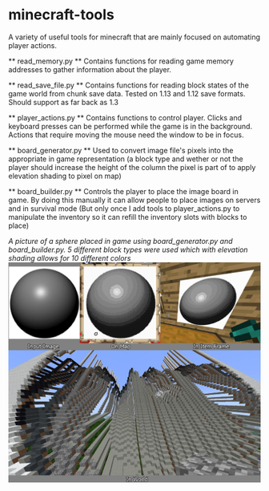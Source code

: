 # minecraft-tools
A variety of useful tools for minecraft that are mainly focused on automating player actions.

** read_memory.py **
Contains functions for reading game memory addresses to gather information about the player.

** read_save_file.py **
Contains functions for reading block states of the game world from chunk save data. Tested on 1.13 and 1.12 save formats. Should support as far back as 1.3

** player_actions.py **
Contains functions to control player. Clicks and keyboard presses can be performed while the game is in the background. Actions that require moving the mouse need the window to be in focus.

** board_generator.py **
Used to convert image file's pixels into the appropriate in game representation (a block type and wether or not the player should increase the height of the column the pixel is part of to apply elevation shading to pixel on map)

** board_builder.py **
Controls the player to place the image board in game. By doing this manually it can allow people to place images on servers and in survival mode (But only once I add tools to player_actions.py to manipulate the inventory so it can refill the inventory slots with blocks to place)

_A picture of a sphere placed in game using board_generator.py and board_builder.py. 5 different block types were used which with elevation shading allows for 10 different colors_
![Example board](https://github.com/TrevorBivi/minecraft-tools/raw/master/example%20board.jpg "Example board")
